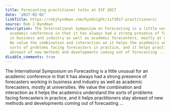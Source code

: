 ```yaml
---
title: Forecasting practitioner talks at ISF 2017
date: '2017-02-02'
linkTitle: https://robjhyndman.com/hyndsight/isf2017-practitioners/
source: Rob J Hyndman
description: The International Symposium on Forecasting is a little unusual for an
  academic conference in that it has always had a strong presence of forecasters working
  in business and industry as well as academic forecasters, mostly at universities.
  We value the combination and interaction as it helps the academics understand the
  sorts of problems facing forecasters in practice, and it helps practitioners stay
  abreast of new methods and developments coming out of forecasting ...
disable_comments: true
---
```

The International Symposium on Forecasting is a little unusual for an academic conference in that it has always had a strong presence of forecasters working in business and industry as well as academic forecasters, mostly at universities. We value the combination and interaction as it helps the academics understand the sorts of problems facing forecasters in practice, and it helps practitioners stay abreast of new methods and developments coming out of forecasting ...